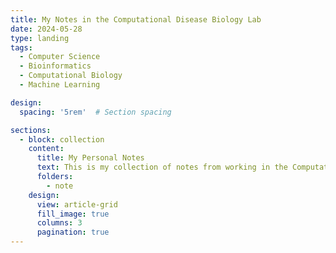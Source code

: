 ```yaml
---
title: My Notes in the Computational Disease Biology Lab
date: 2024-05-28
type: landing
tags:
  - Computer Science
  - Bioinformatics
  - Computational Biology
  - Machine Learning

design:
  spacing: '5rem'  # Section spacing

sections:
  - block: collection
    content:
      title: My Personal Notes
      text: This is my collection of notes from working in the Computational Disease Biology Lab under the supervision of Professor Rachel Melamed.
      folders:
        - note
    design:
      view: article-grid
      fill_image: true
      columns: 3
      pagination: true
---
```

